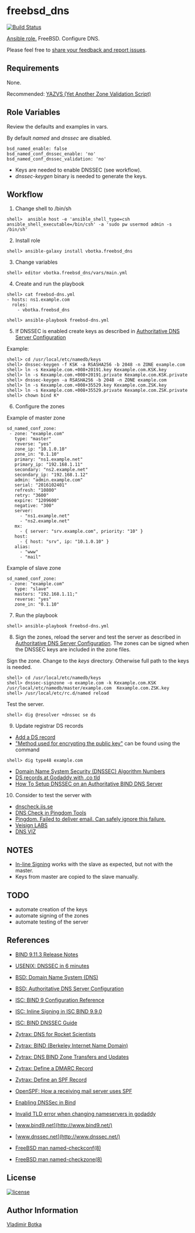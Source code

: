 # freebsd_dns

[![Build Status](https://travis-ci.org/vbotka/ansible-freebsd-dns.svg?branch=master)](https://travis-ci.org/vbotka/ansible-freebsd-dns)

[Ansible role.](https://galaxy.ansible.com/vbotka/freebsd_dns/) FreeBSD. Configure DNS.

Please feel free to [share your feedback and report issues](https://github.com/vbotka/ansible-freebsd-dns/issues).


## Requirements

None.

Recommended: [YAZVS (Yet Another Zone Validation Script)](https://galaxy.ansible.com/vbotka/yazvs/)


## Role Variables

Review the defaults and examples in vars.

By default *named* and *dnssec* are disabled.

```
bsd_named_enable: false
bsd_named_conf_dnssec_enable: 'no'
bsd_named_conf_dnssec_validation: 'no'
```

- Keys are needed to enable DNSSEC (see workflow).
- *dnssec-keygen* binary is needed to generate the keys.


## Workflow

1) Change shell to /bin/sh

```
shell>  ansible host -e 'ansible_shell_type=csh ansible_shell_executable=/bin/csh' -a 'sudo pw usermod admin -s /bin/sh'
```

2) Install role

```
shell> ansible-galaxy install vbotka.freebsd_dns
```

3) Change variables

```
shell> editor vbotka.freebsd_dns/vars/main.yml
```

4) Create and run the playbook

```
shell> cat freebsd-dns.yml
- hosts: ns1.example.com
  roles:
    - vbotka.freebsd_dns
    
shell> ansible-playbook freebsd-dns.yml
```

5) If DNSSEC is enabled create keys as described in [Authoritative DNS Server Configuration](http://www.freebsd.org/doc/en_US.ISO8859-1/books/handbook/network-dns.html#dns-dnssec-auth)

Example:

```
shell> cd /usr/local/etc/namedb/keys
shell> dnssec-keygen -f KSK -a RSASHA256 -b 2048 -n ZONE example.com
shell> ln -s Kexample.com.+008+20191.key Kexample.com.KSK.key
shell> ln -s Kexample.com.+008+20191.private Kexample.com.KSK.private
shell> dnssec-keygen -a RSASHA256 -b 2048 -n ZONE example.com
shell> ln -s Kexample.com.+008+35529.key Kexample.com.ZSK.key
shell> ln -s Kexample.com.+008+35529.private Kexample.com.ZSK.private
shell> chown bind K*
```  

6) Configure the zones

Example of master zone

```
sd_named_conf_zone:
 - zone: "example.com"
   type: "master"
   reverse: "yes"
   zone_ip: "10.1.0.10"
   zone_in: "0.1.10"
   primary: "ns1.example.net"
   primary_ip: "192.168.1.11"
   secondary: "ns2.example.net"
   secondary_ip: "192.168.1.12"
   admin: "admin.example.com"
   serial: "2016102401"
   refresh: "10800"
   retry: "3600"
   expire: "1209600"
   negative: "300"
   server:
     - "ns1.example.net"
     - "ns2.example.net"
   mx:
     - { server: "srv.example.com", priority: "10" }
   host:
     - { host: "srv", ip: "10.1.0.10" }
   alias:
     - "www"
     - "mail"
```

Example of slave zone

```
sd_named_conf_zone:
 - zone: "example.com"
   type: "slave"
   masters: "192.168.1.11;"
   reverse: "yes"
   zone_in: "0.1.10"
```

7) Run the playbook

```
shell> ansible-playbook freebsd-dns.yml
```

8) Sign the zones, reload the server and test the server as described in [Authoritative DNS Server Configuration](http://www.freebsd.org/doc/en_US.ISO8859-1/books/handbook/network-dns.html#dns-dnssec-auth). The zones can be signed when the DNSSEC keys are included in the zone files.

Sign the zone. Change to the *keys* directory. Otherwise full path to the keys is needed.

```
shell> cd /usr/local/etc/namedb/keys
shell> dnssec-signzone -o example.com -k Kexample.com.KSK /usr/local/etc/namedb/master/example.com  Kexample.com.ZSK.key
shell> /usr/local/etc/rc.d/named reload
```

Test the server.

```
shell> dig @resolver +dnssec se ds 
```

9) Update registrar DS records

- [Add a DS record](https://uk.godaddy.com/help/add-a-ds-record-23865)
- ["Method used for encrypting the public key"](https://www.edge-cloud.net/2014/06/16/practical-guide-dns-based-authentication-named-entities-dane/) can be found using the command

```
shell> dig type48 example.com
```

- [Domain Name System Security (DNSSEC) Algorithm Numbers](http://www.iana.org/assignments/dns-sec-alg-numbers/dns-sec-alg-numbers.xhtml)
- [DS records at Godaddy with .co tld](https://lists.opendnssec.org/pipermail/opendnssec-user/2015-April/003288.html)
- [How To Setup DNSSEC on an Authoritative BIND DNS Server](https://www.digitalocean.com/community/tutorials/how-to-setup-dnssec-on-an-authoritative-bind-dns-server--2)

10) Consider to test the server with

- [dnscheck.iis.se](http://dnscheck.iis.se/)
- [DNS Check in Pingdom Tools](http://dnscheck.pingdom.com/)
- [Pingdom. Failed to deliver email. Can safely ignore this failure.](http://serverfault.com/questions/748923/how-can-i-fix-these-soa-dns-problems)
- [Veisign LABS](http://dnssec-debugger.verisignlabs.com/)
- [DNS VIZ](http://dnsviz.net/)


## NOTES

- [In-line Signing](https://deepthought.isc.org/article/AA-00711/0/In-line-Signing-With-NSEC3-in-BIND-9.9-A-Walk-through.html)
  works with the slave as expected, but not with the master.
- Keys from master are copied to the slave manually.


## TODO

- automate creation of the keys
- automate signing of the zones
- automate testing of the server


## References

- [BIND 9.11.3 Release Notes](https://kb.isc.org/article/AA-01597/0/BIND-9.11.3-Release-Notes.html)
- [USENIX: DNSSEC in 6 minutes](http://static.usenix.org/event/lisa08/dnssec_bof.pdf)
- [BSD: Domain Name System (DNS)](https://www.freebsd.org/doc/en_US.ISO8859-1/books/handbook/network-dns.html)
- [BSD: Authoritative DNS Server Configuration](http://www.freebsd.org/doc/en_US.ISO8859-1/books/handbook/network-dns.html#dns-dnssec-auth)
- [ISC: BIND 9 Configuration Reference](https://ftp.isc.org/isc/bind9/cur/9.10/doc/arm/Bv9ARM.ch06.html)
- [ISC: Inline Signing in ISC BIND 9.9.0](https://kb.isc.org/article/AA-00626/0/Inline-Signing-in-ISC-BIND-9.9.0-Examples.html)
- [ISC: BIND DNSSEC Guide](https://users.isc.org/~jreed/dnssec-guide/dnssec-guide.html)
- [Zytrax: DNS for Rocket Scientists](http://www.zytrax.com/books/dns/)
- [Zytrax: BIND (Berkeley Internet Name Domain)](http://www.zytrax.com/books/dns/ch5/)
- [Zytrax: DNS BIND Zone Transfers and Updates](http://www.zytrax.com/books/dns/ch7/xfer.html)
- [Zytrax: Define a DMARC Record](http://www.zytrax.com/books/dns/ch9/dmarc.html)
- [Zytrax: Define an SPF Record](http://www.zytrax.com/books/dns/ch9/spf.html)
- [OpenSPF: How a receiving mail server uses SPF](http://www.openspf.org/FAQ/Examples)

- [Enabling DNSSec in Bind](http://networking.ringofsaturn.com/Unix/dnssec.php)
- [Invalid TLD error when changing nameservers in godaddy](https://www.howtoforge.com/community/threads/invalid-tld-error-when-changing-nameservers-in-godaddy.62932/)
- [www.bind9.net](http://www.bind9.net/)
- [www.dnssec.net](http://www.dnssec.net/)
- [FreeBSD man named-checkconf(8)](https://www.freebsd.org/cgi/man.cgi?query=named-checkconf&sektion=8)
- [FreeBSD man named-checkzone(8)](https://www.freebsd.org/cgi/man.cgi?query=named-checkzone&sektion=8)


## License

[![license](https://img.shields.io/badge/license-BSD-red.svg)](https://www.freebsd.org/doc/en/articles/bsdl-gpl/article.html)


## Author Information

[Vladimir Botka](https://botka.link)
